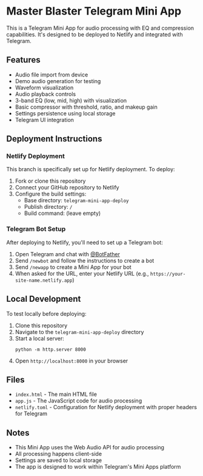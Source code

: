 # Master Blaster Telegram Mini App

This is a Telegram Mini App for audio processing with EQ and compression capabilities. It's designed to be deployed to Netlify and integrated with Telegram.

## Features

- Audio file import from device
- Demo audio generation for testing
- Waveform visualization
- Audio playback controls
- 3-band EQ (low, mid, high) with visualization
- Basic compressor with threshold, ratio, and makeup gain
- Settings persistence using local storage
- Telegram UI integration

## Deployment Instructions

### Netlify Deployment

This branch is specifically set up for Netlify deployment. To deploy:

1. Fork or clone this repository
2. Connect your GitHub repository to Netlify
3. Configure the build settings:
   - Base directory: `telegram-mini-app-deploy`
   - Publish directory: `/`
   - Build command: (leave empty)

### Telegram Bot Setup

After deploying to Netlify, you'll need to set up a Telegram bot:

1. Open Telegram and chat with [@BotFather](https://t.me/BotFather)
2. Send `/newbot` and follow the instructions to create a bot
3. Send `/newapp` to create a Mini App for your bot
4. When asked for the URL, enter your Netlify URL (e.g., `https://your-site-name.netlify.app`)

## Local Development

To test locally before deploying:

1. Clone this repository
2. Navigate to the `telegram-mini-app-deploy` directory
3. Start a local server:
   ```
   python -m http.server 8000
   ```
4. Open `http://localhost:8000` in your browser

## Files

- `index.html` - The main HTML file
- `app.js` - The JavaScript code for audio processing
- `netlify.toml` - Configuration for Netlify deployment with proper headers for Telegram

## Notes

- This Mini App uses the Web Audio API for audio processing
- All processing happens client-side
- Settings are saved to local storage
- The app is designed to work within Telegram's Mini Apps platform